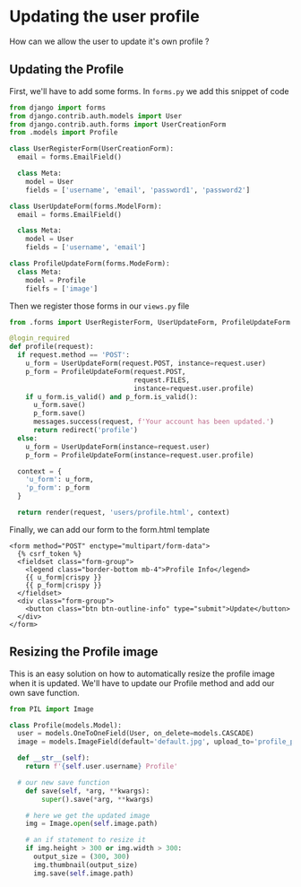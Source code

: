 # Updating the user profile

How can we allow the user to update it's own profile ?

## Updating the Profile

First, we'll have to add some forms.
In `forms.py` we add this snippet of code

```py
from django import forms
from django.contrib.auth.models import User
from django.contrib.auth.forms import UserCreationForm
from .models import Profile

class UserRegisterForm(UserCreationForm):
  email = forms.EmailField()

  class Meta:
    model = User
    fields = ['username', 'email', 'password1', 'password2']

class UserUpdateForm(forms.ModelForm):
  email = forms.EmailField()

  class Meta:
    model = User
    fields = ['username', 'email']

class ProfileUpdateForm(forms.ModeForm):
  class Meta:
    model = Profile
    fielfs = ['image']
```

Then we register those forms in our `views.py` file

```py
from .forms import UserRegisterForm, UserUpdateForm, ProfileUpdateForm

@login_required
def profile(request):
  if request.method == 'POST':
    u_form = UserUpdateForm(request.POST, instance=request.user)
    p_form = ProfileUpdateForm(request.POST,
                               request.FILES,
                               instance=request.user.profile)
    if u_form.is_valid() and p_form.is_valid():
      u_form.save()
      p_form.save()
      messages.success(request, f'Your account has been updated.')
      return redirect('profile')
  else:
    u_form = UserUpdateForm(instance=request.user)
    p_form = ProfileUpdateForm(instance=request.user.profile)

  context = {
    'u_form': u_form,
    'p_form': p_form
  }

  return render(request, 'users/profile.html', context)
```

Finally, we can add our form to the form.html template

```django
<form method="POST" enctype="multipart/form-data">
  {% csrf_token %}
  <fieldset class="form-group">
    <legend class="border-bottom mb-4">Profile Info</legend>
    {{ u_form|crispy }}
    {{ p_form|crispy }}
  </fieldset>
  <div class="form-group">
    <button class="btn btn-outline-info" type="submit">Update</button>
  </div>
</form>
```

## Resizing the Profile image

This is an easy solution on how to automatically resize the profile image when it is updated.
We'll have to update our Profile method and add our own save function.

```py
from PIL import Image

class Profile(models.Model):
  user = models.OneToOneField(User, on_delete=models.CASCADE)
  image = models.ImageField(default='default.jpg', upload_to='profile_pics')

  def __str__(self):
    return f'{self.user.username} Profile'

  # our new save function
    def save(self, *arg, **kwargs):
        super().save(*arg, **kwargs)

    # here we get the updated image
    img = Image.open(self.image.path)

    # an if statement to resize it
    if img.height > 300 or img.width > 300:
      output_size = (300, 300)
      img.thumbnail(output_size)
      img.save(self.image.path)
```
